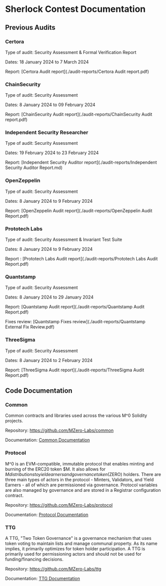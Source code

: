 # Sherlock Contest Documentation

## Previous Audits

### Certora

Type of audit: Security Assessment & Formal Verification Report

Dates: 18 January 2024 to 7 March 2024

Report: [Certora Audit report](./audit-reports/Certora Audit report.pdf)

### ChainSecurity

Type of audit: Security Assessment

Dates: 8 January 2024 to 09 February 2024

Report: [ChainSecurity Audit report](./audit-reports/ChainSecurity Audit report.pdf)

### Independent Security Researcher

Type of audit: Security Assessment

Dates: 19 February 2024 to 23 February 2024

Report: [Independent Security Auditor report](./audit-reports/Independent Security Auditor Report.md)

### OpenZeppelin

Type of audit: Security Assessment

Dates: 8 January 2024 to 9 February 2024

Report: [OpenZeppelin Audit report](./audit-reports/OpenZeppelin Audit Report.pdf)

### Prototech Labs

Type of audit: Security Assessment & Invariant Test Suite

Dates: 8 January 2024 to 9 February 2024

Report : [Prototech Labs Audit report](./audit-reports/Prototech Labs Audit Report.pdf)

### Quantstamp

Type of audit: Security Assessment

Dates: 8 January 2024 to 29 January 2024

Report: [Quantstamp Audit report](./audit-reports/Quantstamp Audit Report.pdf)

Fixes review: [Quantstamp Fixes review](./audit-reports/Quantstamp External Fix Review.pdf)

### ThreeSigma

Type of audit: Security Assessment

Dates: 8 January 2024 to 2 February 2024

Report: [ThreeSigma Audit report](./audit-reports/ThreeSigma Audit Report.pdf)

## Code Documentation

### Common

Common contracts and libraries used across the various M^0 Solidity projects.

Repository: https://github.com/MZero-Labs/common

Documentation: [Common Documentation](./docs/common/book/index.html)

### Protocol

M^0 is an EVM-compatible, immutable protocol that enables minting and burning of the ERC20 token $M. It also allows for $M distributions to yield earners and governance token ($ZERO) holders. There are three main types of actors in the protocol - Minters, Validators, and Yield Earners - all of which are permissioned via governance. Protocol variables are also managed by governance and are stored in a Registrar configuration contract.

Repository: https://github.com/MZero-Labs/protocol

Documentation: [Protocol Documentation](./docs/protocol/book/index.html)

### TTG

A TTG, "Two Token Governance" is a governance mechanism that uses token voting to maintain lists and manage communal property. As its name implies, it primarily optimizes for token holder participation. A TTG is primarily used for permissioning actors and should not be used for funding/financing decisions.

Repository: https://github.com/MZero-Labs/ttg

Documentation: [TTG Documentation](./docs/ttg/book/index.html)
